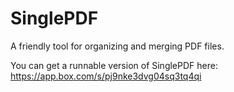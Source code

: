 SinglePDF
=========

A friendly tool for organizing and merging PDF files.

You can get a runnable version of SinglePDF here: https://app.box.com/s/pj9nke3dvg04sq3tq4qi

